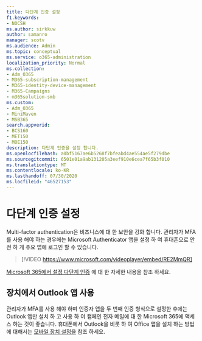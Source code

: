 ```yaml
---
title: 다단계 인증 설정
f1.keywords:
- NOCSH
ms.author: sirkkuw
author: samanro
manager: scotv
ms.audience: Admin
ms.topic: conceptual
ms.service: o365-administration
localization_priority: Normal
ms.collection:
- Adm_O365
- M365-subscription-management
- M365-identity-device-management
- M365-Campaigns
- m365solution-smb
ms.custom:
- Adm_O365
- MiniMaven
- MSB365
search.appverid:
- BCS160
- MET150
- MOE150
description: 다단계 인증을 설정 합니다.
ms.openlocfilehash: a0bf5167ae6b5268f7bfeabd4ae554ae5f279dbe
ms.sourcegitcommit: 6501e01a9ab131205a3eef910e6cea7f65b3f010
ms.translationtype: MT
ms.contentlocale: ko-KR
ms.lasthandoff: 07/30/2020
ms.locfileid: "46527153"
---
```

# <a name="set-up-multifactor-authentication"></a>다단계 인증 설정

Multi-factor authentication은 비즈니스에 대 한 보안을 강화 합니다. 관리자가 MFA를 사용 해야 하는 경우에는 Microsoft Authenticator 앱을 설정 하 여 휴대폰으로 안전 하 게 주요 앱에 로그인 할 수 있습니다. 

> [!VIDEO https://www.microsoft.com/videoplayer/embed/RE2MmQR] 

[Microsoft 365에서 설정 다단계 인증](https://support.office.com/article/a32541df-079c-420d-9395-9d59354f7225) 에 대 한 자세한 내용을 참조 하세요.

## <a name="use-the-outlook-app-in-your-devices"></a>장치에서 Outlook 앱 사용

관리자가 MFA를 사용 해야 하며 인증자 앱을 두 번째 인증 형식으로 설정한 후에는 Outlook 앱만 설치 하 고 사용 하 여 캠페인 전자 메일에 대 한 Microsoft 365에 액세스 하는 것이 좋습니다. 휴대폰에서 Outlook을 비롯 하 여 Office 앱을 설치 하는 방법에 대해서는 [모바일 장치 설정을](../business/set-up-mobile-devices.md) 참조 하세요.
